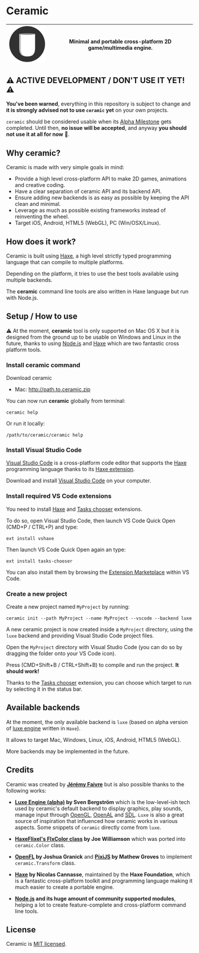 # Ceramic

| ![Ceramic Logo](editor/public/icons/128x128.png) | Minimal and portable cross-platform 2D game/multimedia engine. |
| - | - |

## ⚠️ ACTIVE DEVELOPMENT / DON'T USE IT YET! ⚠️

**You've been warned**, everything in this repository is subject to change and **it is strongly advised not to use `ceramic` yet** on your own projects.

`ceramic` should be considered usable when its [Alpha Milestone](https://github.com/ceramic-engine/ceramic/milestone/1) gets completed. Until then, **no issue will be accepted**, and anyway **you should not use it at all for now** 🙂.

## Why ceramic?

Ceramic is made with very simple goals in mind:

* Provide a high level cross-platform API to make 2D games, animations and creative coding.
* Have a clear separation of ceramic API and its backend API.
* Ensure adding new backends is as easy as possible by keeping the API clean and minimal.
* Leverage as much as possible existing frameworks instead of reinventing the wheel.
* Target iOS, Android, HTML5 (WebGL), PC (Win/OSX/Linux).

## How does it work?

Ceramic is built using [Haxe](http://haxe.org), a high level strictly typed programming language that can compile to multiple platforms.

Depending on the platform, it tries to use the best tools available using multiple backends.

The **ceramic** command line tools are also written in Haxe language but run with Node.js.

## Setup / How to use

⚠️ At the moment, **ceramic** tool is only supported on Mac OS X but it is designed from the ground up to be usable on Windows and Linux in the future, thanks to using [Node.js](https://nodejs.org) and [Haxe](http://haxe.org/) which are two fantastic cross platform tools.

### Install ceramic command

Download ceramic

* Mac: http://path.to.ceramic.zip

You can now run **ceramic** globally from terminal:

```
ceramic help
```

Or run it locally:

```
/path/to/ceramic/ceramic help
```

### Install Visual Studio Code

[Visual Studio Code](https://code.visualstudio.com/) is a cross-platform code editor that supports the [Haxe](http://haxe.org) programming language thanks to its [Haxe extension](https://marketplace.visualstudio.com/items?itemName=nadako.vshaxe).

Download and install [Visual Studio Code](https://code.visualstudio.com/) on your computer.

### Install required VS Code extensions

You need to install [Haxe](https://marketplace.visualstudio.com/items?itemName=nadako.vshaxe) and [Tasks chooser](https://marketplace.visualstudio.com/items?itemName=jeremyfa.tasks-chooser) extensions.

To do so, open Visual Studio Code, then launch VS Code Quick Open (CMD+P / CTRL+P) and type:

```
ext install vshaxe
```

Then launch VS Code Quick Open again an type:

```
ext install tasks-chooser
```

You can also install them by browsing the [Extension Marketplace](https://code.visualstudio.com/docs/editor/extension-gallery) within VS Code.

### Create a new project

Create a new project named `MyProject` by running:

```
ceramic init --path MyProject --name MyProject --vscode --backend luxe
```

A new ceramic project is now created inside a `MyProject` directory, using the `luxe` backend and providing Visual Studio Code project files.

Open the `MyProject` directory with Visual Studio Code (you can do so by dragging the folder onto your VS Code icon).

Press (CMD+Shift+B / CTRL+Shift+B) to compile and run the project. **It should work!**

Thanks to the [Tasks chooser](https://marketplace.visualstudio.com/items?itemName=jeremyfa.tasks-chooser) extension, you can choose which target to run by selecting it in the status bar.

## Available backends

At the moment, the only available backend is `luxe` (based on alpha version of [luxe engine](https://luxeengine.com/alpha/) written in `Haxe`).

It allows to target Mac, Windows, Linux, iOS, Android, HTML5 (WebGL).

More backends may be implemented in the future.

## Credits

Ceramic was created by **[Jérémy Faivre](https://github.com/jeremyfa)** but is also possible thanks to the following works:

* **[Luxe Engine (alpha)](https://luxeengine.com/alpha/) by Sven Bergström** which is the low-level-ish tech used by ceramic's default backend to display graphics, play sounds, manage input through [OpenGL](https://www.opengl.org/), [OpenAL](https://www.openal.org/) and [SDL](https://www.libsdl.org/). `Luxe` is also a great source of inspiration that influenced how ceramic works in various aspects. Some snippets of `ceramic` directly come from `luxe`.

* **[HaxeFlixel's FlxColor class](https://github.com/HaxeFlixel/flixel/blob/a59545015a65a42b8f24b08262ac80de020deb37/flixel/util/FlxColor.hx) by Joe Williamson** which was ported into `ceramic.Color` class.

* **[OpenFL](https://github.com/openfl/openfl/blob/0b84012052fc8f6ab2e211c93769c99ad331beb9/openfl/geom/Matrix.hx) by Joshua Granick** and **[PixiJS](https://github.com/pixijs/pixi.js/blob/85aaea595f77bf0511886c499fc2733d4f5ba524/src/core/math/Matrix.js) by Mathew Groves** to implement `ceramic.Transform` class.

* **[Haxe](https://haxe.org/) by Nicolas Cannasse**, maintained by the **Haxe Foundation**, which is a fantastic cross-platform toolkit and programming language making it much easier to create a portable engine.

* **[Node.js](https://nodejs.org/) and its huge amount of community supported modules**, helping a lot to create feature-complete and cross-platform command line tools.

## License

Ceramic is [MIT licensed](LICENSE).
